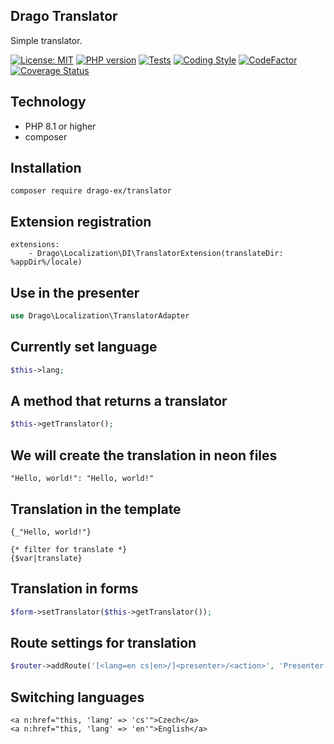 ## Drago Translator
Simple translator.

[![License: MIT](https://img.shields.io/badge/License-MIT-yellow.svg)](https://raw.githubusercontent.com/drago-ex/translator/master/license.md)
[![PHP version](https://badge.fury.io/ph/drago-ex%2Ftranslator.svg)](https://badge.fury.io/ph/drago-ex%2Ftranslator)
[![Tests](https://github.com/drago-ex/translator/actions/workflows/tests.yml/badge.svg)](https://github.com/drago-ex/translator/actions/workflows/tests.yml)
[![Coding Style](https://github.com/drago-ex/translator/actions/workflows/coding-style.yml/badge.svg)](https://github.com/drago-ex/translator/actions/workflows/coding-style.yml)
[![CodeFactor](https://www.codefactor.io/repository/github/drago-ex/translator/badge)](https://www.codefactor.io/repository/github/drago-ex/translator)
[![Coverage Status](https://coveralls.io/repos/github/drago-ex/translator/badge.svg?branch=master)](https://coveralls.io/github/drago-ex/translator?branch=master)

## Technology
- PHP 8.1 or higher
- composer

## Installation
```
composer require drago-ex/translator
```

## Extension registration
```neon
extensions:
	- Drago\Localization\DI\TranslatorExtension(translateDir: %appDir%/locale)
```

## Use in the presenter
```php
use Drago\Localization\TranslatorAdapter
```

## Currently set language
```php
$this->lang;
```

## A method that returns a translator
```php
$this->getTranslator();
```

## We will create the translation in neon files
```neon
"Hello, world!": "Hello, world!"
```

## Translation in the template
```latte
{_"Hello, world!"}

{* filter for translate *}
{$var|translate}
```

## Translation in forms
```php
$form->setTranslator($this->getTranslator());
```

## Route settings for translation
```php
$router->addRoute('[<lang=en cs|en>/]<presenter>/<action>', 'Presenter:action');
```

## Switching languages
```latte
<a n:href="this, 'lang' => 'cs'">Czech</a>
<a n:href="this, 'lang' => 'en'">English</a>
```

